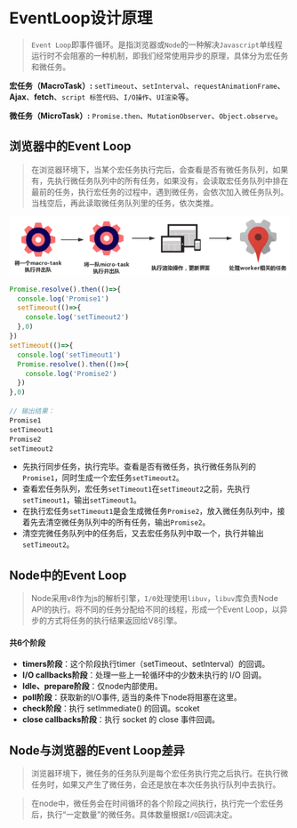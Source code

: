 # EventLoop设计原理

> `Event Loop`即事件循环。是指浏览器或`Node`的一种解决`Javascript`单线程运行时不会阻塞的一种机制，即我们经常使用异步的原理，具体分为宏任务和微任务。



**宏任务（MacroTask）:**  `setTimeout`、`setInterval`、`requestAnimationFrame`、**Ajax**、**fetch**、`script 标签代码`、`I/O操作`、`UI渲染`等。

**微任务（MicroTask）:**  `Promise.then`、`MutationObserver`、`Object.observe`。







## 浏览器中的Event Loop

> 在浏览器环境下，当某个宏任务执行完后，会查看是否有微任务队列，如果有，先执行微任务队列中的所有任务，如果没有，会读取宏任务队列中排在最前的任务，执行宏任务的过程中，遇到微任务，会依次加入微任务队列。当栈空后，再此读取微任务队列里的任务，依次类推。



<img src="../img/浏览器事件循环.png" alt="浏览器事件循环"  />





````typescript
Promise.resolve().then(()=>{
  console.log('Promise1')
  setTimeout(()=>{
    console.log('setTimeout2')
  },0)
})
setTimeout(()=>{
  console.log('setTimeout1')
  Promise.resolve().then(()=>{
    console.log('Promise2')
  })
},0)

// 输出结果：
Promise1
setTimeout1
Promise2
setTimeout2
````

- ​	先执行同步任务，执行完毕。查看是否有微任务，执行微任务队列的`Promise1`，同时生成一个宏任务`setTimeout2`。
- 查看宏任务队列，宏任务`setTimeout1`在`setTimeout2`之前，先执行`setTimeout1`，输出`setTimeout1`。
- 在执行宏任务`setTimeout1`是会生成微任务`Promise2`，放入微任务队列中，接着先去清空微任务队列中的所有任务，输出`Promise2`。
- 清空完微任务队列中的任务后，又去宏任务队列中取一个，执行并输出`setTimeout2`。







## Node中的Event Loop

> Node采用v8作为js的解析引擎，`I/0`处理使用`libuv`，`libuv`库负责Node API的执行。将不同的任务分配给不同的线程，形成一个Event Loop，以异步的方式将任务的执行结果返回给V8引擎。

[^libuv]: 基于I/O事件驱动的跨平台抽象层，封装不同操作系统的底层特性，对外提供统一的API，包含事件循环机制



#### 共6个阶段

- **timers阶段**：这个阶段执行timer（setTimeout、setInterval）的回调。
- **I/O callbacks阶段**：处理一些上一轮循环中的少数未执行的 I/O 回调。
- **Idle、prepare阶段**：仅node内部使用。
- **poll阶段**：获取新的I/O事件, 适当的条件下node将阻塞在这里。
- **check阶段**：执行 setImmediate() 的回调。scoket
- **close callbacks阶段**：执行 socket 的 close 事件回调。









## Node与浏览器的Event Loop差异

> 浏览器环境下，微任务的任务队列是每个宏任务执行完之后执行。在执行微任务时，如果又产生了微任务，会还是放在本次任务执行队列中去执行。

> 在node中，微任务会在时间循环的各个阶段之间执行，执行完一个宏任务后，执行“一定数量”的微任务。具体数量根据`I/O`回调决定。